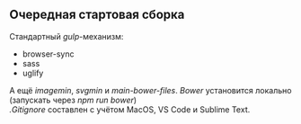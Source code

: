 
## Очередная стартовая сборка

Стандартный *gulp*-механизм:
- browser-sync
- sass
- uglify

А ещё *imagemin*, *svgmin* и *main-bower-files*. *Bower* установится локально (запускать через *npm run bower*) <br>
_.Gitignore_ составлен c учётом MacOS, VS Code и Sublime Text.
